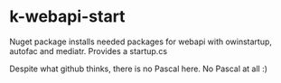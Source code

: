 # k-webapi-start
Nuget package installs needed packages for webapi with owinstartup, autofac and mediatr. Provides a startup.cs

Despite what github thinks, there is no Pascal here. No Pascal at all :)
